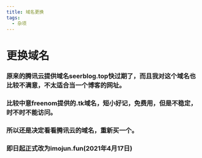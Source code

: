 ```yaml
---
title: 域名更换
tags:
  - 杂项
---
```

# 更换域名
### 原来的腾讯云提供域名seerblog.top快过期了，而且我对这个域名也比较不满意，不太适合当一个博客的网址。
### 比较中意freenom提供的.tk域名，短小好记，免费用，但是不稳定，时不时不能访问。
### 所以还是决定看看腾讯云的域名，重新买一个。



### 即日起正式改为imojun.fun(2021年4月17日)
